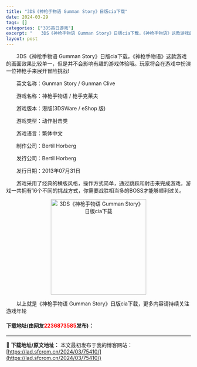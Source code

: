 ```yaml
---
title: "3DS《神枪手物语 Gumman Story》日版cia下载"
date: 2024-03-29
tags: []
categories: ["3DS英日游戏"]
excerpt: "　　3DS《神枪手物语 Gumman Story》日版cia下载，《神枪手物语》这款游戏的画面效果比较单一，但是并不会影响有趣的游戏体验哦。玩家将会在游戏中扮演一位神枪手来展开冒险挑战! 　　英文名称：Gunman Story / Gunman Clive 　　游戏名称：神枪手物语 / 枪手克莱夫 &hellip;"
layout: post
---
```


 <p>　　3DS《神枪手物语 Gumman Story》日版cia下载，《神枪手物语》这款游戏的画面效果比较单一，但是并不会影响有趣的游戏体验哦。玩家将会在游戏中扮演一位神枪手来展开冒险挑战!</p> <p>　　英文名称：Gunman Story / Gunman Clive</p> <p>　　游戏名称：神枪手物语 / 枪手克莱夫</p> <p>　　游戏版本：港版(3DSWare / eShop 版)</p> <p>　　游戏类型：动作射击类</p> <p>　　游戏语言：繁体中文</p> <p>　　制作公司：Bertil Horberg</p> <p>　　发行公司：Bertil Horberg</p> <p>　　发行日期：2013年07月31日</p> <p>　　游戏采用了经典的横版风格，操作方式简单，通过跳跃和射击来完成游戏，游戏一共拥有16个不同的挑战方式，你需要战胜相当多的BOSS才能够顺利过关。</p> <p align="center"><img align="" border="0" src="https://lad.sfcrom.cn/wp-content/uploads/2024/03/20240329_660634451cea9.jpg" width="260" alt="3DS《神枪手物语 Gumman Story》日版cia下载" /></p> <p>　　以上就是《神枪手物语 Gumman Story》日版cia下载，更多内容请持续关注游戏年轮</p> <p><h4>下载地址(由网友<font color="red">2236873585</font>发布)：</h4></p> 

---
📖 **下载地址/原文地址：** 本文最初发布于我的博客网站：[https://lad.sfcrom.cn/2024/03/75410/](https://lad.sfcrom.cn/2024/03/75410/)
